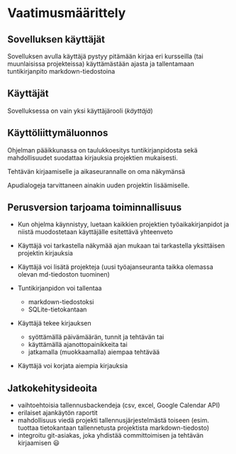 # Vaatimusmäärittely


## Sovelluksen käyttäjät

Sovelluksen avulla käyttäjä pystyy pitämään kirjaa eri kursseilla (tai muunlaisissa projekteissa) käyttämästään ajasta ja tallentamaan tuntikirjanpito markdown-tiedostoina

## Käyttäjät

Sovelluksessa on vain yksi käyttäjärooli (*käyttäjä*)

## Käyttöliittymäluonnos

Ohjelman pääikkunassa on taulukkoesitys tuntikirjanpidosta sekä mahdollisuudet suodattaa kirjauksia projektien mukaisesti.

Tehtävän kirjaamiselle ja aikaseurannalle on oma näkymänsä

Apudialogeja tarvittaneen ainakin uuden projektin lisäämiselle.


## Perusversion tarjoama toiminnallisuus

- Kun ohjelma käynnistyy, luetaan kaikkien projektien työaikakirjanpidot ja niistä muodostetaan käyttäjälle esitettävä yhteenveto
- Käyttäjä voi tarkastella näkymää ajan mukaan tai tarkastella yksittäisen projektin kirjauksia 
- Käyttäjä voi lisätä projekteja (uusi työajanseuranta taikka olemassa olevan md-tiedoston tuominen) 
- Tuntikirjanpidon voi tallentaa
  - markdown-tiedostoksi
  - SQLite-tietokantaan 

- Käyttäjä tekee kirjauksen
  - syöttämällä päivämäärän, tunnit ja tehtävän tai
  - käyttämällä ajanottopainikkeita tai
  - jatkamalla (muokkaamalla) aiempaa tehtävää

- Käyttäjä voi korjata aiempia kirjauksia


## Jatkokehitysideoita

- vaihtoehtoisia tallennusbackendeja (csv, excel, Google Calendar API)
- erilaiset ajankäytön raportit
- mahdollisuus viedä projekti tallennusjärjestelmästä toiseen (esim. tuottaa tietokantaan tallennetusta projektista markdown-tiedosto)
- integroitu git-asiakas, joka yhdistää committoimisen ja tehtävän kirjaamisen :smiley:
